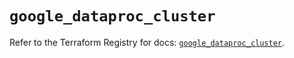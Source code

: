 # `google_dataproc_cluster`

Refer to the Terraform Registry for docs: [`google_dataproc_cluster`](https://registry.terraform.io/providers/hashicorp/google/5.14.0/docs/resources/dataproc_cluster).
